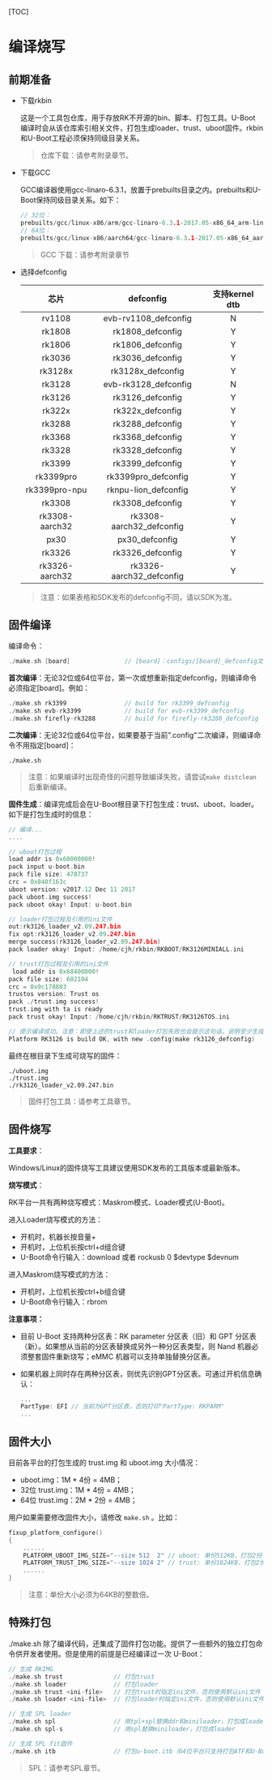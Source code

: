 [TOC]

# 编译烧写

## 前期准备

- 下载rkbin

  这是一个工具包仓库，用于存放RK不开源的bin、脚本、打包工具。U-Boot 编译时会从该仓库索引相关文件，打包生成loader、trust、uboot固件。rkbin和U-Boot工程必须保持同级目录关系。

  > 仓库下载：请参考附录章节。

- 下载GCC

  GCC编译器使用gcc-linaro-6.3.1，放置于prebuilts目录之内。prebuilts和U-Boot保持同级目录关系。如下：

  ```c
  // 32位：
  prebuilts/gcc/linux-x86/arm/gcc-linaro-6.3.1-2017.05-x86_64_arm-linux-gnueabihf
  // 64位：
  prebuilts/gcc/linux-x86/aarch64/gcc-linaro-6.3.1-2017.05-x86_64_aarch64-linux-gnu/
  ```

  > GCC 下载：请参考附录章节

- 选择defconfig

  |      芯片      |        defconfig         | 支持kernel dtb |
  | :------------: | :----------------------: | :------------: |
  |     rv1108     |   evb-rv1108_defconfig   |       N        |
  |     rk1808     |     rk1808_defconfig     |       Y        |
  |     rk1806     |     rk1806_defconfig     |       Y        |
  |     rk3036     |     rk3036_defconfig     |       Y        |
  |    rk3128x     |    rk3128x_defconfig     |       Y        |
  |     rk3128     |   evb-rk3128_defconfig   |       N        |
  |     rk3126     |     rk3126_defconfig     |       Y        |
  |     rk322x     |     rk322x_defconfig     |       Y        |
  |     rk3288     |     rk3288_defconfig     |       Y        |
  |     rk3368     |     rk3368_defconfig     |       Y        |
  |     rk3328     |     rk3328_defconfig     |       Y        |
  |     rk3399     |     rk3399_defconfig     |       Y        |
  |   rk3399pro    |   rk3399pro_defconfig    |       Y        |
  | rk3399pro-npu  |   rknpu-lion_defconfig   |       Y        |
  |     rk3308     |     rk3308_defconfig     |       Y        |
  | rk3308-aarch32 | rk3308-aarch32_defconfig |       Y        |
  |      px30      |      px30_defconfig      |       Y        |
  |     rk3326     |     rk3326_defconfig     |       Y        |
  | rk3326-aarch32 | rk3326-aarch32_defconfig |       Y        |

  > 注意：如果表格和SDK发布的defconfig不同，请以SDK为准。

## 固件编译

编译命令：

```c
./make.sh [board]               // [board]：configs/[board]_defconfig文件。
```

**首次编译**：无论32位或64位平台，第一次或想重新指定defconfig，则编译命令必须指定[board]。例如：

```c
./make.sh rk3399                // build for rk3399_defconfig
./make.sh evb-rk3399            // build for evb-rk3399_defconfig
./make.sh firefly-rk3288        // build for firefly-rk3288_defconfig
```

**二次编译**：无论32位或64位平台，如果要基于当前".config"二次编译，则编译命令不用指定[board]：

```
./make.sh
```

> 注意：如果编译时出现奇怪的问题导致编译失败，请尝试`make distclean`后重新编译。

**固件生成**：编译完成后会在U-Boot根目录下打包生成：trust、uboot、loader。如下是打包生成时的信息：

```c
// 编译...
....

// uboot打包过程
load addr is 0x60000000!
pack input u-boot.bin
pack file size: 478737
crc = 0x840f163c
uboot version: v2017.12 Dec 11 2017
pack uboot.img success!
pack uboot okay! Input: u-boot.bin

// loader打包过程及引用的ini文件
out:rk3126_loader_v2.09.247.bin
fix opt:rk3126_loader_v2.09.247.bin
merge success(rk3126_loader_v2.09.247.bin)
pack loader okay! Input: /home/cjh/rkbin/RKBOOT/RK3126MINIALL.ini

// trust打包过程及引用的ini文件
 load addr is 0x68400000!
pack file size: 602104
crc = 0x9c178803
trustos version: Trust os
pack ./trust.img success!
trust.img with ta is ready
pack trust okay! Input: /home/cjh/rkbin/RKTRUST/RK3126TOS.ini

// 提示编译成功。注意：即使上述的trust和loader打包失败也会提示这句话，说明至少生成了uboot.img
Platform RK3126 is build OK, with new .config(make rk3126_defconfig)
```

最终在根目录下生成可烧写的固件：

```
./uboot.img
./trust.img
./rk3126_loader_v2.09.247.bin
```

> 固件打包工具：请参考工具章节。

## 固件烧写

**工具要求**：

Windows/Linux的固件烧写工具建议使用SDK发布的工具版本或最新版本。

**烧写模式**：

RK平台一共有两种烧写模式：Maskrom模式、Loader模式(U-Boot)。

进入Loader烧写模式的方法：

- 开机时，机器长按音量+
- 开机时，上位机长按ctrl+d组合键
- U-Boot命令行输入：download 或者 rockusb 0 \$devtype $devnum

进入Maskrom烧写模式的方法：

- 开机时，上位机长按ctrl+b组合键
- U-Boot命令行输入：rbrom

**注意事项：**

- 目前 U-Boot 支持两种分区表：RK parameter 分区表（旧）和 GPT 分区表（新）。如果想从当前的分区表替换成另外一种分区表类型，则 Nand 机器必须整套固件重新烧写；eMMC 机器可以支持单独替换分区表。

- 如果机器上同时存在两种分区表，则优先识别GPT分区表。可通过开机信息确认：

  ```c
  ...
  PartType: EFI // 当前为GPT分区表，否则打印"PartType: RKPARM"
  ...
  ```

## 固件大小

目前各平台的打包生成的 trust.img 和 uboot.img 大小情况：

- uboot.img：1M * 4份 =  4MB；
- 32位 trust.img：1M * 4份 =  4MB；
- 64位 trust.img：2M * 2份 =  4MB；

用户如果需要修改固件大小，请修改 `make.sh` 。比如：

```c
fixup_platform_configure()
{
    ......
	PLATFORM_UBOOT_IMG_SIZE="--size 512  2" // uboot: 单份512KB，打包2份
	PLATFORM_TRUST_IMG_SIZE="--size 1024 2" // trust: 单份1024KB，打包2份
    ......
}
```

> 注意：单份大小必须为64KB的整数倍。

## 特殊打包

./make.sh 除了编译代码，还集成了固件打包功能。提供了一些额外的独立打包命令供开发者使用。但是使用的前提是已经编译过一次 U-Boot：

```c
// 生成 RKIMG
./make.sh trust              // 打包trust
./make.sh loader             // 打包loader
./make.sh trust <ini-file>   // 打包trust时指定ini文件，否则使用默认ini文件
./make.sh loader <ini-file>  // 打包loader时指定ini文件，否则使用默认ini文件

// 生成 SPL loader
./make.sh spl                // 用tpl+spl替换ddr和miniloader，打包成loader
./make.sh spl-s              // 用spl替换miniloader，打包成loader

// 生成 SPL fit固件
./make.sh itb                // 打包u-boot.itb（64位平台只支持打包ATF和U-Boot，OP-TEE不打包）
```

> SPL：请参考SPL章节。
